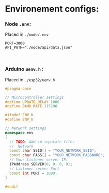 
# Environement configs:

### Node `.env`: 

Placed in `./node/.env`

```
PORT=3000
API_PATH="./node/api/data.json"
```

<br/>

### Arduino `uenv.h` :

Placed in `./esp32/uenv.h`

```cpp
#pragma once

// Microcontroller settings
#define UPDATE_DELAY 1000
#define BAUD_RATE 115200

#ifndef ENV_h
#define ENV_h

// Network settings
namespace env
{
  // TODO: Add in separate files
  //  Network
  const char SSID[] = "YOUR_NETWORK_SSID";
  const char PASS[] = "YOUR_NETWORK_PASSWORD";
  // Your Listener server IP:
  IPAddress SERVER(0, 0, 0, 0);
  // Listener server Port
  const int PORT = 3000;
}

#endif
```
